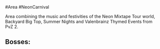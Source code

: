 #Area #NeonCarnival

Area combining the music and festivities of the Neon Mixtape Tour world, Backyard Big Top, Summer Nights and Valenbrainz Thymed Events from PvZ 2.

Bosses:
- 